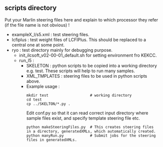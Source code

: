 ## scripts directory


Put your Marlin steering files here and explain to which processor they refer (if the file name is not obvious) !

- exampleX_l/s5.xml : test steering files.  
- lcfiplus : test weight files of LCFIPlus. This should be replaced to a central one at some point.  
- ryo : test directory mainly for debugging purpose.  
  - init_ilcsoft_v02-00-01_default.sh for setting environment fro KEKCC.  
  - run_l5 :   
      - SKELETON : python scripts to be copied into a working directory e.g. test. These scripts will help to run many samples.  
      - XML_TMPLATES : steering files to be used in python scripts above.  
      - Example usage :   
        ```shell
        mkdir test                   # working directory
        cd test    
        cp ../SKELTON/*.py .
        ```  
        Edit conf.py so that it can read correct input directory where sample files exist, and specify template steering file etc. 
        ```shell
        python makeSteeringFiles.py  # This creates steering files in a directory, generatedXMLs, which automatically created.
        python manyRun.py            # Submit jobs for the steering files in generatedXMLs.
        ```  
 	

